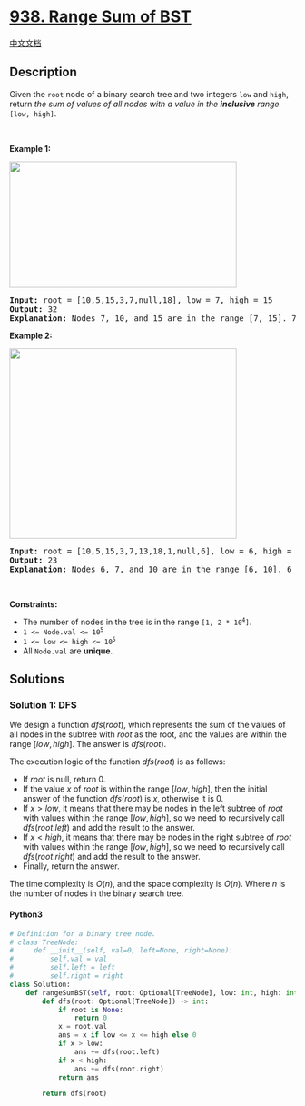# [938. Range Sum of BST](https://leetcode.com/problems/range-sum-of-bst)

[中文文档](/solution/0900-0999/0938.Range%20Sum%20of%20BST/README.md)

## Description

<!-- description:start -->

<p>Given the <code>root</code> node of a binary search tree and two integers <code>low</code> and <code>high</code>, return <em>the sum of values of all nodes with a value in the <strong>inclusive</strong> range </em><code>[low, high]</code>.</p>

<p>&nbsp;</p>
<p><strong class="example">Example 1:</strong></p>
<img alt="" src="https://fastly.jsdelivr.net/gh/doocs/leetcode@main/solution/0900-0999/0938.Range%20Sum%20of%20BST/images/bst1.jpg" style="width: 400px; height: 222px;" />
<pre>
<strong>Input:</strong> root = [10,5,15,3,7,null,18], low = 7, high = 15
<strong>Output:</strong> 32
<strong>Explanation:</strong> Nodes 7, 10, and 15 are in the range [7, 15]. 7 + 10 + 15 = 32.
</pre>

<p><strong class="example">Example 2:</strong></p>
<img alt="" src="https://fastly.jsdelivr.net/gh/doocs/leetcode@main/solution/0900-0999/0938.Range%20Sum%20of%20BST/images/bst2.jpg" style="width: 400px; height: 335px;" />
<pre>
<strong>Input:</strong> root = [10,5,15,3,7,13,18,1,null,6], low = 6, high = 10
<strong>Output:</strong> 23
<strong>Explanation:</strong> Nodes 6, 7, and 10 are in the range [6, 10]. 6 + 7 + 10 = 23.
</pre>

<p>&nbsp;</p>
<p><strong>Constraints:</strong></p>

<ul>
	<li>The number of nodes in the tree is in the range <code>[1, 2 * 10<sup>4</sup>]</code>.</li>
	<li><code>1 &lt;= Node.val &lt;= 10<sup>5</sup></code></li>
	<li><code>1 &lt;= low &lt;= high &lt;= 10<sup>5</sup></code></li>
	<li>All <code>Node.val</code> are <strong>unique</strong>.</li>
</ul>

<!-- description:end -->

## Solutions

<!-- solution:start -->

### Solution 1: DFS

We design a function $dfs(root)$, which represents the sum of the values of all nodes in the subtree with $root$ as the root, and the values are within the range $[low, high]$. The answer is $dfs(root)$.

The execution logic of the function $dfs(root)$ is as follows:

-   If $root$ is null, return $0$.
-   If the value $x$ of $root$ is within the range $[low, high]$, then the initial answer of the function $dfs(root)$ is $x$, otherwise it is $0$.
-   If $x > low$, it means that there may be nodes in the left subtree of $root$ with values within the range $[low, high]$, so we need to recursively call $dfs(root.left)$ and add the result to the answer.
-   If $x < high$, it means that there may be nodes in the right subtree of $root$ with values within the range $[low, high]$, so we need to recursively call $dfs(root.right)$ and add the result to the answer.
-   Finally, return the answer.

The time complexity is $O(n)$, and the space complexity is $O(n)$. Where $n$ is the number of nodes in the binary search tree.

<!-- tabs:start -->

#### Python3

```python
# Definition for a binary tree node.
# class TreeNode:
#     def __init__(self, val=0, left=None, right=None):
#         self.val = val
#         self.left = left
#         self.right = right
class Solution:
    def rangeSumBST(self, root: Optional[TreeNode], low: int, high: int) -> int:
        def dfs(root: Optional[TreeNode]) -> int:
            if root is None:
                return 0
            x = root.val
            ans = x if low <= x <= high else 0
            if x > low:
                ans += dfs(root.left)
            if x < high:
                ans += dfs(root.right)
            return ans

        return dfs(root)
```
